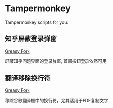 # Tampermonkey

Tampermonkey scripts for you:

## 知乎屏蔽登录弹窗

[Greasy Fork](https://greasyfork.org/zh-CN/scripts/397428-%E7%9F%A5%E4%B9%8E%E5%B1%8F%E8%94%BD%E7%99%BB%E5%BD%95%E5%BC%B9%E7%AA%97)

屏蔽知乎问题界面的登录弹窗, 首部按钮登录依然可用

## 翻译移除换行符

[Greasy Fork](https://greasyfork.org/zh-CN/scripts/441730-%E7%BF%BB%E8%AF%91%E7%A7%BB%E9%99%A4%E6%8D%A2%E8%A1%8C%E7%AC%A6)

移除谷歌翻译框中的换行符，尤其适用于PDF复制文字
